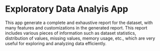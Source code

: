 # Exploratory Data Analyis App

This app generate a complete and exhaustive report for the dataset, with many features and customizations in the generated report. This report includes various pieces of information such as dataset statistics, distribution of values, missing values, memory usage, etc., which are very useful for exploring and analyzing data efficiently.
